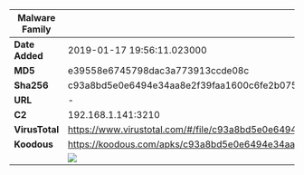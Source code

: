 | Malware Family | SpyNote                                                      |
| -------------- | ------------------------------------------------------------ |
| **Date Added** | 2019-01-17 19:56:11.023000                                                   |
| **MD5**        | e39558e6745798dac3a773913ccde08c                             |
| **Sha256**     | c93a8bd5e0e6494e34aa8e2f39faa1600c6fe2b0755efcf5b0e47a54e3a380b8 |
| **URL**        | -                                                            |
| **C2**         | 192.168.1.141:3210 |
| **VirusTotal** | https://www.virustotal.com/#/file/c93a8bd5e0e6494e34aa8e2f39faa1600c6fe2b0755efcf5b0e47a54e3a380b8/detection |
| **Koodous**    | https://koodous.com/apks/c93a8bd5e0e6494e34aa8e2f39faa1600c6fe2b0755efcf5b0e47a54e3a380b8 |
|                | ![](../assets/c93a8bd5e0e6494e34aa8e2f39faa1600c6fe2b0755efcf5b0e47a54e3a380b8.png) |